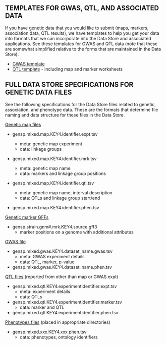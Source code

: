 ## TEMPLATES FOR GWAS, QTL, AND ASSOCIATED DATA

If you have genetic data that you would like to submit (maps, markers, association data, QTL results), 
we have templates to help you get your data into formats that we can incorporate into the Data Store
and associated applications. See these templates for GWAS and QTL data (note that these are somewhat 
simplified relative to the forms that are maintained in the Data Store).

  * [GWAS template](http://bit.ly/template__LIS_gwas)
  * [QTL template](http://bit.ly/template__LIS_qtl) - including map and marker worksheets 

## FULL DATA STORE SPECIFICATIONS FOR GENETIC DATA FILES

See the following specifications for the Data Store files related to genetic, association, and phenotype data.
These are the formats that determine file naming and data structure for these files in the Data Store.

[Genetic map files](https://docs.google.com/document/d/1d7O9K_5CTcRt_z8dlIXu1_Alh9RHpe3f5jy6xpKEerw/edit)
  * gensp.mixed.map.KEY4.identifier.expt.tsv
    - meta: genetic map experiment
    - data: linkage groups

  * gensp.mixed.map.KEY4.identifier.mrk.tsv
    - meta: genetic map name
    - data:	markers and linkage group positions

  * gensp.mixed.map.KEY4.identifier.qtl.tsv
    - meta: genetic map name, interval description
    - data: QTLs and linkage group start/end

  * gensp.mixed.map.KEY4.identifier.phen.tsv


[Genetic marker GFFs](https://docs.google.com/document/d/1hUwpu0ImMmKYb4tAftL250qLUF0rk2XSOUjNxbvc-yE/edit#)
  * gensp.strain.gnm#.mrk.KEY4.source.gff3
    - marker positions on a genome with additional attributes


[GWAS file](https://docs.google.com/document/d/1R10QpE-OIl0FEMamugcnL7-Z9difD6UwajbE4_vZtGg/edit#)
  * gensp.mixed.gwas.KEY4.dataset_name.gwas.tsv
    - meta: GWAS experiment details
    - data: QTL, marker, p-value
  * gensp.mixed.gwas.KEY4.dataset_name.phen.tsv

[QTL files](https://docs.google.com/document/d/1FWhhoL9iW7lgnNqI0VvEWtgNiUIe_1P4-Yqed4TT9wg/edit) (reported from other than map or GWAS expt)
  * gensp.mixed.qtl.KEY4.experimentidentifier.expt.tsv
    - meta: experiment details
    - data: QTLs
  * gensp.mixed.qtl.KEY4.experimentidentifier.marker.tsv
    - data: marker and QTL
  * gensp.mixed.qtl.KEY4.experimentidentifier.phen.tsv

[Phenotypes files](https://docs.google.com/document/d/10pX8nbDmrTp9FEcapsEe1tf711POiGh_ZzSzBIoFIc8/edit) (placed in appropriate directories)
  * gensp.mixed.xxx.KEY4.xxx.phen.tsv
    - data: phenotypes, ontology identifiers


